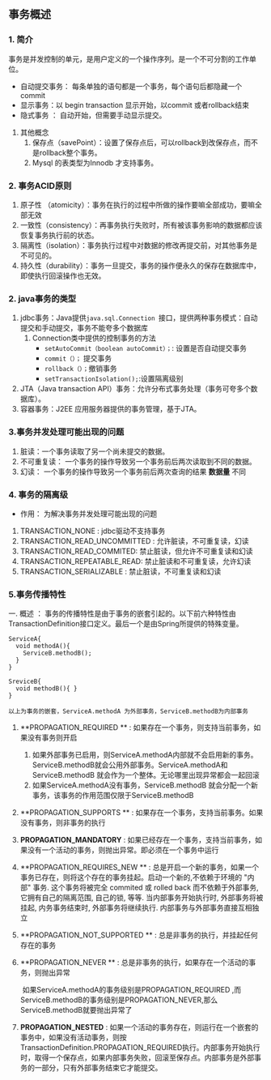 ## 事务概述



### 1. 简介

 事务是并发控制的单元，是用户定义的一个操作序列。是一个不可分割的工作单位。

- 自动提交事务： 每条单独的语句都是一个事务，每个语句后都隐藏一个commit
- 显示事务：以 begin transaction 显示开始，以commit 或者rollback结束
- 隐式事务 ： 自动开始，但需要手动显示提交。

1. 其他概念
   1. 保存点（savePoint）：设置了保存点后，可以rollback到改保存点，而不是rollback整个事务。
   2. Mysql 的表类型为Innodb  才支持事务。

### 2. 事务ACID原则

1. 原子性 （atomicity）：事务在执行的过程中所做的操作要嘛全部成功，要嘛全部无效
2. 一致性（consistency）：再事务执行失败时，所有被该事务影响的数据都应该恢复事务执行前的状态。
3. 隔离性（isolation）：事务执行过程中对数据的修改再提交前，对其他事务是不可见的。
4. 持久性（durability）：事务一旦提交，事务的操作便永久的保存在数据库中，即使执行回滚操作也无效。

### 2. java事务的类型

1. jdbc事务：Java提供`java.sql.Connection `接口，提供两种事务模式：自动提交和手动提交，事务不能夸多个数据库
   1. Connection类中提供的控制事务的方法
      - `setAutoCommit（boolean autoCommit）；`: 设置是否自动提交事务
      - `commit（）；` 提交事务
      - `rollback（）；`撤销事务
      - `setTransactionIsolation();`:设置隔离级别
2. JTA（Java transaction API）事务：允许分布式事务处理（事务可夸多个数据库）。
3. 容器事务：J2EE 应用服务器提供的事务管理，基于JTA。

### 3.事务并发处理可能出现的问题 

1. 脏读：一个事务读取了另一个尚未提交的数据。
2. 不可重复读： 一个事务的操作导致另一个事务前后两次读取到不同的数据。
3. 幻读： 一个事务的操作导致另一个事务前后两次查询的结果 **数据量** 不同


### 4. 事务的隔离级

-  作用： 为解决事务并发处理可能出现的问题

1. TRANSACTION_NONE : jdbc驱动不支持事务
2. TRANSACTION_READ_UNCOMMITTED : 允许脏读，不可重复读，幻读
3. TRANSACTION_READ_COMMITED: 禁止脏读，但允许不可重复读和幻读
4. TRANSACTION_REPEATABLE_READ: 禁止脏读和不可重复读，允许幻读
5. TRANSACTION_SERIALIZABLE : 禁止脏读，不可重复读和幻读

### 5.事务传播特性

一. 概述 ： 事务的传播特性是由于事务的嵌套引起的。以下前六种特性由TransactionDefinition接口定义。最后一个是由Spring所提供的特殊变量。

``` 
ServiceA{
  void methodA(){
    ServiceB.methodB();
  }
}

SreviceB{
  void methodB(){ }
}

以上为事务的嵌套，ServiceA.methodA 为外部事务，ServiceB.methodB为内部事务
```

1. **PROPAGATION_REQUIRED ** : 如果存在一个事务，则支持当前事务，如果没有事务则开启		

   1. 如果外部事务已启用，则ServiceA.methodA内部就不会启用新的事务。ServiceB.methodB就会公用外部事务。ServiceA.methodA和ServiceB.methodB 就会作为一个整体。无论哪里出现异常都会一起回滚
   2. 如果ServiceA.methodA没有事务，ServiceB.methodB 就会分配一个新事务，该事务的作用范围仅限于ServiceB.methodB

2. **PROPAGATION_SUPPORTS **  : 如果存在一个事务，支持当前事务。如果没有事务，则非事务的执行

3. **PROPAGATION_MANDATORY**  : 如果已经存在一个事务，支持当前事务，如果没有一个活动的事务，则抛出异常。即必须在一个事务中运行

4. **PROPAGATION_REQUIRES_NEW ** :  总是开启一个新的事务，如果一个事务已存在，则将这个存在的事务挂起。启动一个新的,不依赖于环境的 "内部" 事务. 这个事务将被完全 commited 或 rolled back 而不依赖于外部事务, 它拥有自己的隔离范围, 自己的锁, 等等. 当内部事务开始执行时, 外部事务将被挂起, 内务事务结束时, 外部事务将继续执行. 内部事务与外部事务直接互相独立

5. **PROPAGATION_NOT_SUPPORTED ** : 总是非事务的执行，并挂起任何存在的事务

6. **PROPAGATION_NEVER ** : 总是非事务的执行，如果存在一个活动的事务，则抛出异常

   ​	如果ServiceA.methodA的事务级别是PROPAGATION_REQUIRED ,而ServiceB.methodB的事务级别是PROPAGATION_NEVER,那么ServiceB.methodB就要抛出异常了

7. **PROPAGATION_NESTED**  : 如果一个活动的事务存在，则运行在一个嵌套的事务中，如果没有活动事务，则按TransactionDefinition.PROPAGATION_REQUIRED执行。内部事务开始执行时，取得一个保存点，如果内部事务失败，回滚至保存点。内部事务是外部事务的一部分，只有外部事务结束它才能提交。